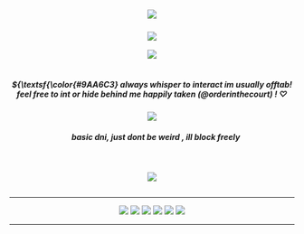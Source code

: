 <h3 align="center">
<img src="https://files.catbox.moe/hmjocz.png"/>
    </h3>
    <h3 align="center">
<img src="https://komarev.com/ghpvc/?username=endearr&label=vistor&color=818CB5"/>
    </h3>
<p align="center">
<img src="https://files.catbox.moe/pox7uc.png"/>
    </p>
    <p align="center">
</p>

<h5 align="center">
   <br> ${\textsf{\color{#9AA6C3}
    always whisper to interact im usually offtab!
    feel free to int or hide behind me
     happily taken (@orderinthecourt) ! ♡
</h5>

<h5 align="center">

</h5> 


<p align="center">
</p>
<p align="center">
<img src="https://files.catbox.moe/6q139f.png"/>
</p>

<h5 align="center">
‎ ‎‎ ‎ ‎  basic dni, just dont be weird , ill block freely
</h5>

‎ ‎‎ ‎ ‎ 
</h5>
<p align="center">
<img src="https://files.catbox.moe/6q139f.png"/>
</p>

<div align="center">
    


<p align="center">
<img src=""/>
</p>
    

</p>






***

<p align="center">
<img src="https://64.media.tumblr.com/b3e57fc129aab192837e1be2288732a7/16fed5257cbfde37-93/s100x200/3bd634e1795e167794427e6ab58e7a8388a7147e.gifv"/> <img src="https://github.com/aesvic/aesvic/assets/144497121/28a10243-db1a-47af-81c0-a5cccc783cbd"/> <img src="https://files.catbox.moe/87egys.png"/> <img src="https://files.catbox.moe/jtmcey.png"/> <img src="https://files.catbox.moe/ijntco.gif"/> <img src="https://files.catbox.moe/kyr0xj.png"/>

***








